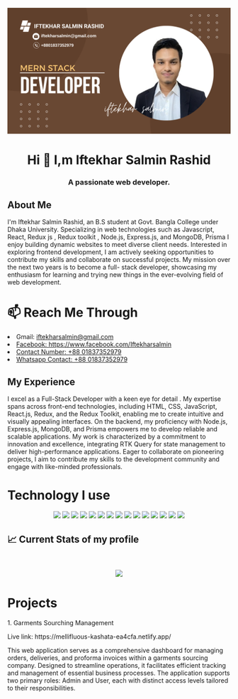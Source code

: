 
![logo](https://github.com/iftekhar2979/iftekhar2979/blob/main/Brown%20Modern%20Digital%20Marketing%20Facebook%20Cover%20(2).png)
<!-- about me -->
<h1 align="center" >Hi 👋 I,m Iftekhar Salmin Rashid </h1>
<h3 align="center" >A passionate web developer.</h3>

## About Me
<p align="center">
  <p>I'm Iftekhar Salmin Rashid, an B.S student at Govt. Bangla College under Dhaka University. Specializing in web technologies such as Javascript, React, Redux js , Redux toolkit , Node.js, Express.js, and MongoDB, Prisma I enjoy building dynamic websites to meet diverse client needs. Interested in exploring frontend development, I am actively seeking opportunities to contribute my skills and collaborate on successful projects. My mission over the next two years is to become a full- stack developer, showcasing my enthusiasm for learning and trying new things in the ever-evolving field of web development.</p>
</p>

<h1  align="left" >📫 Reach Me Through</h1>
<p align="center">
    <li>Gmail: <a href="iftekharsalmin@gmail.com">iftekharsalmin@gmail.com</li>
    <li>Facebook: <a href="https://www.facebook.com/Iftekharsalmin/">https://www.facebook.com/Iftekharsalmin</li>
    <li>Contact Number: +88 01837352979</li>
    <li>Whatsapp Contact: +88 01837352979</li>
</a>
</p>



## My Experience
<p align="center">
  <p> I excel as a Full-Stack Developer with a keen eye for detail . My expertise spans across front-end technologies, including HTML, CSS, JavaScript, React.js, Redux, and the Redux Toolkit, enabling me to create intuitive and visually appealing interfaces. On the backend, my proficiency with Node.js, Express.js, MongoDB, and Prisma empowers me to develop reliable and scalable applications. My work is characterized by a commitment to innovation and excellence, integrating RTK Query for state management to deliver high-performance applications. Eager to collaborate on pioneering projects, I aim to contribute my skills to the development community and engage with like-minded professionals.</p>
</p>

<h1 align="left" >Technology I use</h1>
<p align="center">
<img height="60" src="https://i.ibb.co/TH483bt/html5-logo-html-logo-0.png"/>
<img height="60" src="https://i.ibb.co/J2Xwx1x/html5-logo-opencode-css-8.png"/>
<img height="60" src="https://i.ibb.co/vzsbXYK/boots.jpg"/>
<img height="60" src="https://i.ibb.co/dcvyp95/ta-choto.webp"/>
<img height="60" src="https://i.ibb.co/pLhXD5r/ffffffffff.png"/>
<img height="60" src="https://i.ibb.co/3WjkjcV/javascript.png"/>
<img height="60" src="https://i.ibb.co/Y0VzS5P/react.webp"/>
<img height="60" src="https://raw.githubusercontent.com/reduxjs/redux/master/logo/logo.png"/>
<img height="60" src="https://i.ibb.co/z4G0XXn/node.png"/>
<img height="60" src="https://i.ibb.co/Yy4kyLp/icons8-express-js-50.png"/>
<img height="60" src="https://i.ibb.co/RPPvc7m/icons8.png"/>
<img height="60" src="https://tsed.io/mongoose.png"/>
<img height="60" src="https://cdn.worldvectorlogo.com/logos/prisma-2.svg"/>
<img height="60" src="https://i.ibb.co/Xyj3C6m/firebase.png"/>
<img height="60" src="https://i.ibb.co/XYSTRQq/git.png"/>
</p>

## :chart_with_upwards_trend: Current Stats of my profile

<br />
<p align="center">
  <img width="60%" src="https://github-readme-streak-stats.herokuapp.com?user=iftekhar2979&theme=cobalt&date_format=M%20j%5B%2C%20Y%5D" />
</p>


<h1 align="left" >Projects</h1>
<p align="center">
  <p>1. Garments Sourching Management</p>
  <p>Live link: https://mellifluous-kashata-ea4cfa.netlify.app/ </p>
  <p>This web application serves as a comprehensive dashboard for managing orders, deliveries, and proforma invoices within a garments sourcing company. Designed to streamline operations, it facilitates efficient tracking and management of essential business processes. The application supports two primary roles: Admin and User, each with distinct access levels tailored to their responsibilities.</p>

  </br>


